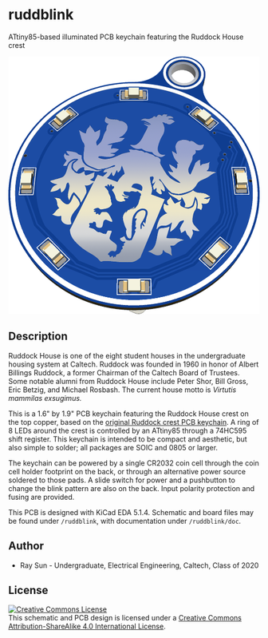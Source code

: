 # ruddblink
ATtiny85-based illuminated PCB keychain featuring the Ruddock House crest

![ruddblink](/img/ruddblink.png)

## Description
Ruddock House is one of the eight student houses in the undergraduate housing system at Caltech. Ruddock was founded in 1960 in honor of Albert Billings Ruddock, a former Chairman of the Caltech Board of Trustees. Some notable alumni from Ruddock House include Peter Shor, Bill Gross, Eric Betzig, and Michael Rosbash. The current house motto is *Virtutis mammilas exsugimus.*

This is a 1.6" by 1.9" PCB keychain featuring the Ruddock House crest on the top copper, based on the [original Ruddock crest PCB keychain](https://github.com/ElectronicToast/ruddock-house-crest-pcb/). A ring of 8 LEDs around the crest is controlled by an ATtiny85 through a 74HC595 shift register. This keychain is intended to be compact and aesthetic, but also simple to solder; all packages are SOIC and 0805 or larger.

The keychain can be powered by a single CR2032 coin cell through the coin cell holder footprint on the back, or through an alternative power source soldered to those pads. A slide switch for power and a pushbutton to change the blink pattern are also on the back. Input polarity protection and fusing are provided.

This PCB is designed with KiCad EDA 5.1.4. Schematic and board files may be found under `/ruddblink`, with documentation under `/ruddblink/doc`.

## Author
- Ray Sun - Undergraduate, Electrical Engineering, Caltech, Class of 2020

## License
<a rel="license" href="http://creativecommons.org/licenses/by-sa/4.0/"><img alt="Creative Commons License" style="border-width:0" src="https://i.creativecommons.org/l/by-sa/4.0/88x31.png" /></a><br />This schematic and PCB design is licensed under a <a rel="license" href="http://creativecommons.org/licenses/by-sa/4.0/">Creative Commons Attribution-ShareAlike 4.0 International License</a>.
